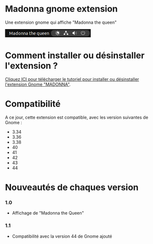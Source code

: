 # Madonna gnome extension
Une extension gnome qui affiche "Madonna the queen"

 ![alt text](https://github.com/WedoneOfficiel/Madonna-gnome-extension/blob/e66e264515af8c61f9941c2703cf64be8a55576b/demo.png) 

# Comment installer ou désinstaller l'extension ?
[Cliquez ICI pour télécharger le tutoriel pour installer ou désinstaller l'extension Gnome "MADONNA"](https://github.com/WedoneOfficiel/Madonna-gnome-extension/raw/main/Comment%20installer%20ou%20d%C3%A9sinstaller%20l'extension%20Madonna.pdf).      

# Compatibilité
A ce jour, cette extension est compatible, avec les version suivantes de Gnome :
- 3.34 
- 3.36 
- 3.38 
- 40 
- 41 
- 42 
- 43
- 44

# Nouveautés de chaques version
### 1.0
- Affichage de "Madonna the Queen"

### 1.1
- Compatibilité avec la version 44 de Gnome ajouté

